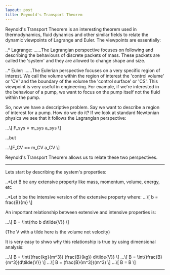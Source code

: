 ```yaml
---
layout: post
title: Reynold's Transport Theorem
---
```


Reynold's Transport Theorem is an interesting theorem used in thermodynamics, fluid dynamics and other similar fields to relate the dynamic viewpoints of Lagrange and Euler. The viewpoints are essentially:

..* Lagrange:
......The Lagrangian perspective focuses on following and describing the behaviours of discrete packets of mass. These packets are called the 'system' and they are allowed to change shape and size.

..* Euler:
......The Eulerian perspective focuses on a very specific region of interest. We call the volume within the region of interest the 'control volume' or 'CV' and the boundary of the volume the 'control surface' or 'CS'. This viewpoint is very useful in engineering. For example, if we're interested in the behaviour of a pump, we want to focus on the pump itself not the fluid within the pump.

So, now we have a descriptive problem. Say we want to describe a region of interest for a pump. How do we do it? If we look at standard Newtonian physics we see that it follows the Lagrangian perspective:

...\\[ F_sys = m_sys a_sys \\]

...but

...\\[F_CV =\= m_CV a_CV \\]

Reynold's Transport Theorem allows us to relate these two perspectives.

---

Lets start by describing the system's properties:

..*Let B be any extensive property like mass, momentum, volume, energy, etc

..*Let b be the intensive version of the extensive property where:
...\\[ b = frac{B}{m} \\]

An important relationship between extensive and intensive properties is:

...\\[ B = \int{rho b d\tilde{V}} \\]

(The V with a tilde here is the volume not velocity)

It is very easy to shwo why this relationship is true by using dimensional analysis:

...\\[ B = \int{(frac{kg}{m^3}) (frac{B}{kg}) d\tilde{V}} \\]
...\\[ B = \int{(frac{B}{m^3})d\tilde{V}} \\]
...\\[ B = (frac{B}{m^3})(m^3) \\]
...\\[ B = B \\]

---

